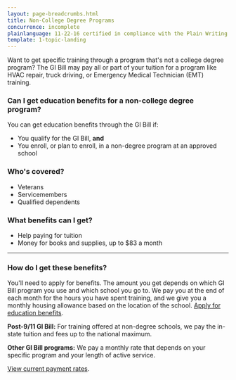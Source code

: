 ```yaml
---
layout: page-breadcrumbs.html
title: Non-College Degree Programs
concurrence: incomplete
plainlanguage: 11-22-16 certified in compliance with the Plain Writing Act
template: 1-topic-landing
---
```


Want to get specific training through a program that's not a college degree program? The GI Bill may pay all or part of your tuition for a program like HVAC repair, truck driving, or Emergency Medical Technician (EMT) training.

<div class="call-out" markdown="1">

### Can I get education benefits for a non-college degree program?
You can get education benefits through the GI Bill if:

  - You qualify for the GI Bill, **and** 
  -	You enroll, or plan to enroll, in a non-degree program at an approved school

### Who's covered? 
- Veterans
- Servicemembers
- Qualified dependents 

</div>

### What benefits can I get? 

- Help paying for tuition
- Money for books and supplies, up to $83 a month

-----

### How do I get these benefits?

You'll need to apply for benefits. The amount you get depends on which GI Bill program you use and which school you go to. We pay you at the end of each month for the hours you have spent training, and we give you a monthly housing allowance based on the location of the school. [Apply for education benefits](/education/apply-for-education-benefits/). 

**Post-9/11 GI Bill:** For training offered at non-degree schools, we pay the in-state tuition and fees up to the national maximum. 

**Other GI Bill programs:** We pay a monthly rate that depends on your specific program and your length of active service.

[View current payment rates](http://www.benefits.va.gov/gibill/resources/benefits_resources/rate_tables.asp).
